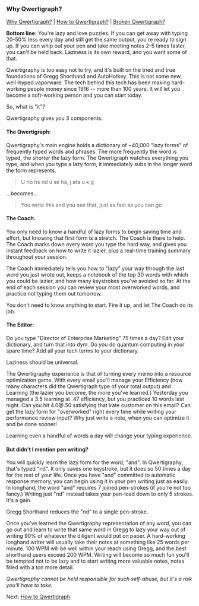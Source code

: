 ### Why Qwertigraph?

[Why Qwertigraph?](https://github.com/codepoke-kk/qwertigraphy/blob/master/WhyQwertigraph.md) | 
[How to Qwertigraph?](https://github.com/codepoke-kk/qwertigraphy/blob/master/HowQwertigraph.md) | 
[Broken Qwertigraph?](https://github.com/codepoke-kk/qwertigraphy/blob/master/FixQwertigraph.md)

**Bottom line:** You're lazy and love puzzles. If you can get away with typing 20-50% less every day and still get the same output, you're ready to sign up. If you can whip out your pen and take meeting notes 2-5 times faster, you can't be held back. Laziness is its own reward, and you want some of that. 

Qwertigraphy is too easy not to try, and it's built on the tried and true foundations of Gregg Shorthand and AutoHotkey. This is not some new, well-hyped vaporware. The tech behind this tech has been making hard-working people money since 1916 -- more than 100 years. It will let you become a soft-working person and you can start today.

So, what is "it"?

Qwertigraphy gives you 3 components. 

#### The Qwertigraph: 
Qwertigraphy's main engine holds a dictionary of ~40,000 "lazy forms" of frequently typed words and phrases. The more frequently the word is typed, the shorter the lazy form. The Qwertigraph watches everything you type, and when you type a lazy form, it immediately subs in the longer word the form represents. 

> U rio hs nd u se ha, j afa u k g

...becomes...

> You write this and you see that, just as fast as you can go

#### The Coach: 
You only need to know a handful of lazy forms to begin saving time and effort, but knowing that first form is a stretch. The Coach is there to help. The Coach marks down every word you type the hard way, and gives you instant feedback on how to write it lazier, plus a real-time training summary throughout your session. 

The Coach immediately tells you how to "lazy" your way through the last word you just wrote out, keeps a notebook of the top 30 words with which you could be lazier, and how many keystrokes you've avoided so far. At the end of each session you can review your most overworked words, and practice not typing them out tomorrow. 

You don't need to know anything to start. Fire it up, and let The Coach do its job. 

#### The Editor: 
Do you type "Director of Enterprise Marketing" 75 times a day? Edit your dictionary, and turn that into dym. Do you do quantum computing in your spare time? Add all your tech terms to your dictionary. 

Laziness should be universal. 

The Qwertigraphy experience is that of turning every memo into a resource optimization game. With every email you'll manage your Efficiency (how many characters did the Qwertigraph type of your total output) and Learning (the lazier you become, the more you've learned.) Yesterday you managed a 3.5 learning at .47 efficiency, but you practiced 10 words last night. Can you hit 4.0@.50 satisfying that irate customer on this email? Can get the lazy form for "overworked" right every time while writing your performance review input? Why just write a note, when you can optimize it and be done sooner!

Learning even a handful of words a day will change your typing experience. 

#### But didn't I mention pen writing?

You will quickly learn the lazy form for the word, "and". In Qwertigraphy, that's typed "nd". It only saves one keystroke, but it does so 50 times a day for the rest of your life. Once you have "and" committed to automatic response memory, you can begin using it in your pen writing just as easily. In longhand, the word "and" requires 7 joined pen-strokes (if you're not too fancy.) Writing just "nd" instead takes your pen-load down to only 5 strokes. It's a gain. 

Gregg Shorthand reduces the "nd" to a single pen-stroke. 

Once you've learned the Qwertigraphy representation of any word, you can go out and learn to write that same word in Gregg to lazy your way out of writing 90% of whatever the diligent would put on paper. A hard-working longhand writer will usually take their notes at something like 25 words per minute. 100 WPM will be well within your reach using Gregg, and the best shorthand users exceed 200 WPM. Writing will become so much fun you'll be tempted not to be lazy and to start writing more valuable notes, notes filled with a ton more detail. 

*Qwertigraphy cannot be held responsible for such self-abuse, but it's a risk you'll have to take.*

Next: [How to Qwertigraph](https://github.com/codepoke-kk/qwertigraphy/blob/master/HowQwertigraph.md)